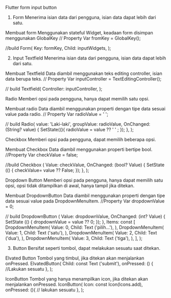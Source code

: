 Flutter form input button

1. Form
Menerima isian data dari pengguna, isian data dapat lebih dari satu.

Membuat form
Menggunakan stateful Widget, keadaan form disimpan menggunakan GlobalKey<FromState>
// Property
Var fromKey = GlobalKey<FromState>();

//build
Form(
Key: formKey,
Child: inputWidgets,
);

2. Input
Textfield
Menerima isian data dari pengguna, isian data dapat lebih dari satu.

Membuat Textfield
Data diambil menggunakan teks editing controller, isian data berupa teks.
// Property
Var inputController = TextEditingController();

// build
Textfield(
Controller: inputController,
);

Radio 
Memberi opsi pada pengguna, hanya dapat memilih satu opsi.

Membuat radio
Data diambil menggunakan properti dengan tipe data sesuai value pada radio.
// Property
Var radioValue = ' ';

// build
Radio<String>(
value: 'Laki-laki',
groupValue: radioValue,
OnChanged: (String? value) {
SetState((){
radioValue = value ?? ' ' ;
});
},
);

Checkbox
Memberi opsi pada pengguna, dapat memilih beberapa opsi.

Membuat Checkbox
Data diambil menggunakan properti bertipe bool.
//Property
Var checkValue = false;

//build
Checkbox (
Value: checkValue,
OnChanged: (bool? Value) {
SetState (() {
checkValue= value ?? False;
});
},
);

Dropdown Button
Memberi opsi pada pengguna, hanya dapat memilih satu opsi, opsi tidak ditampilkan di awal, hanya tampil jika ditekan.

Membuat DropdownButton
Data diambil menggunakan properti dengan tipe data sesuai value pada DropdownMenuItem.
//Property
Var dropdownValue = 0;

// build
DropdownButton (
Value: dropdownValue,
OnChanged: (int? Value) {
SetState (() {
dropdownValue = value ?? 0;
});
},
Items: const [
DropdownMenuItem(
Value: 0,
Child: Text ('pilih...'),
),
DropdownMenuItem(
Value: 1,
Child: Text ('satu'),
),
DropdownMenuItem(
Value: 2,
Child: Text ('dua'),
),
DropdownMenuItem(
Value: 3,
Child: Text ('tiga'),
),
],
);

3. Button
Bersifat seperti tombol, dapat melakukan sesuatu saat ditekan.

Elvated Button 
Tombol yang timbul, jika ditekan akan menjalankan onPressed.
ElvatedButton(
Child: const Text ('submit'),
onPressed: () {
//Lakukan sesuatu
},
);

IconButton
Tombol yang hanya menampilkan icon, jika ditekan akan menjalankan onPressed.
IconButton(
Icon: const Icon(Icons.add),
onPressed: (){
// lakukan sesuatu
},
);